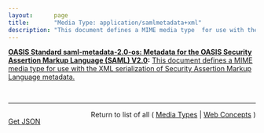 ```yaml
---
layout:      page
title:       "Media Type: application/samlmetadata+xml"
description: "This document defines a MIME media type  for use with the XML serialization of Security Assertion Markup Language metadata."
---
```


**[OASIS Standard saml-metadata-2.0-os: Metadata for the OASIS Security Assertion Markup Language (SAML) V2.0](/specs/OASIS/standard/saml-metadata-2.0-os "SAML profiles require agreements between system entities regarding identifiers, binding support and endpoints, certificates and keys, and so forth. A metadata specification is useful for describing this information in a standardized way. This document defines an extensible metadata format for SAML system entities, organized by roles that reflect SAML profiles. Such roles include that of Identity Provider, Service Provider, Affiliation, Attribute Authority, Attribute Consumer, and Policy Decision Point."):** [This document defines a MIME media type  for use with the XML serialization of Security Assertion Markup Language metadata.](http://docs.oasis-open.org/security/saml/v2.0/saml-metadata-2.0-os.pdf#page=37 "Read documentation for Media Type &#34;application/samlmetadata+xml&#34;")

<br/>
<hr/>

<p style="float : left"><a href="application/samlmetadata+xml.json" title="Get JSON representing this particular Web Concept">Get JSON</a></p>
<p style="text-align: right">Return to list of all ( <a href="../media-types">Media Types</a> | <a href="../">Web Concepts</a> )</p>
